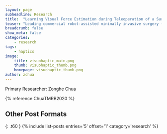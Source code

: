```yaml
---
layout: page
subheadline: Research
title:  "Learning Visual Force Estimation during Teleoperation of a Surgical Robot"
teaser: "Leading commercial robot-assisted minimally invasive surgery (RMIS) platforms such as the da Vinci Surgical System do not provide force feedback to the surgeon. Instead, surgeons rely on visual force estimation to judge the amount of force they apply to tissue. This is a difficult skill that takes a long time to master. Experienced surgeons often report being able to 'feel' tissue manipulation forces in their hands. Motivated by the need to accelerate the learning of visual force estimation in RMIS, we investigate the effects of training with force feedback on visual force estimation during teleoperated soft environment manipulation."
breadcrumb: false
show_meta: false
categories:
    - research
tags:
    - haptics
image:
    title: visuohaptic_main.png
    thumb: visuohaptic_thumb.png
    homepage: visuohaptic_thumb.png
author: zchua
---
```


Primary Researcher: Zonghe Chua

{% reference ChuaTMRB2020 %}

## Other Post Formats
{: .t60 }
{% include list-posts entries='5' offset='1' category='research' %}


